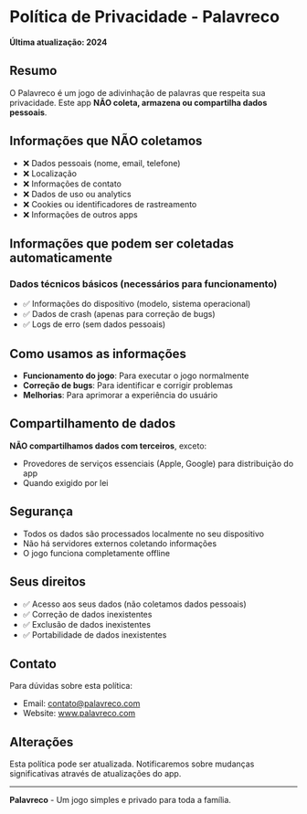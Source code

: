 # Política de Privacidade - Palavreco

**Última atualização: 2024**

## Resumo

O Palavreco é um jogo de adivinhação de palavras que respeita sua privacidade. Este app **NÃO coleta, armazena ou compartilha dados pessoais**.

## Informações que NÃO coletamos

- ❌ Dados pessoais (nome, email, telefone)
- ❌ Localização
- ❌ Informações de contato
- ❌ Dados de uso ou analytics
- ❌ Cookies ou identificadores de rastreamento
- ❌ Informações de outros apps

## Informações que podem ser coletadas automaticamente

### Dados técnicos básicos (necessários para funcionamento)
- ✅ Informações do dispositivo (modelo, sistema operacional)
- ✅ Dados de crash (apenas para correção de bugs)
- ✅ Logs de erro (sem dados pessoais)

## Como usamos as informações

- **Funcionamento do jogo**: Para executar o jogo normalmente
- **Correção de bugs**: Para identificar e corrigir problemas
- **Melhorias**: Para aprimorar a experiência do usuário

## Compartilhamento de dados

**NÃO compartilhamos dados com terceiros**, exceto:
- Provedores de serviços essenciais (Apple, Google) para distribuição do app
- Quando exigido por lei

## Segurança

- Todos os dados são processados localmente no seu dispositivo
- Não há servidores externos coletando informações
- O jogo funciona completamente offline

## Seus direitos

- ✅ Acesso aos seus dados (não coletamos dados pessoais)
- ✅ Correção de dados inexistentes
- ✅ Exclusão de dados inexistentes
- ✅ Portabilidade de dados inexistentes

## Contato

Para dúvidas sobre esta política:
- Email: contato@palavreco.com
- Website: www.palavreco.com

## Alterações

Esta política pode ser atualizada. Notificaremos sobre mudanças significativas através de atualizações do app.

---

**Palavreco** - Um jogo simples e privado para toda a família.
